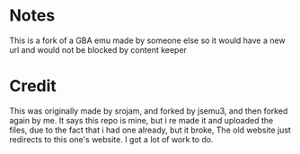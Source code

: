 # Notes
This is a fork of a GBA emu made by someone else so it would have a new url and would not be blocked by content keeper

# Credit
This was originally made by srojam, and forked by jsemu3, and then forked again by me.
It says this repo is mine, but i re made it and uploaded the files, due to the fact that i had one already, but it broke, The old website just redirects to this one's website.
I got a lot of work to do.
